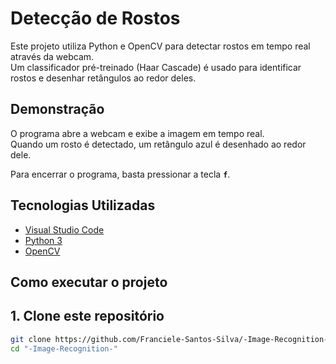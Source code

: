 # Detecção de Rostos

Este projeto utiliza Python e OpenCV para detectar rostos em tempo real através da webcam.  
Um classificador pré-treinado (Haar Cascade) é usado para identificar rostos e desenhar retângulos ao redor deles.

## Demonstração

O programa abre a webcam e exibe a imagem em tempo real.  
Quando um rosto é detectado, um retângulo azul é desenhado ao redor dele.  

Para encerrar o programa, basta pressionar a tecla **`f`**.

## Tecnologias Utilizadas

- [Visual Studio Code](https://code.visualstudio.com/)
- [Python 3](https://www.python.org/)
- [OpenCV](https://opencv.org/)

## Como executar o projeto

## 1. Clone este repositório

```bash
git clone https://github.com/Franciele-Santos-Silva/-Image-Recognition-.git
cd "-Image-Recognition-"
```
